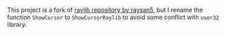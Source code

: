 This project is a fork of [raylib repository by raysan5](https://github.com/raysan5/raylib), but I rename the function `ShowCursor` to `ShowCursorRaylib` to avoid some conflict with `user32` library.